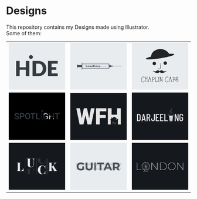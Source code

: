 # Designs
This repository contains my Designs made using Illustrator.<br>
Some of them:<br>
<table>
<tr><td><img src="./2020-11/png/23.11.2020.png"></td><td><img src="./2020-11/png/30.11.2020.png"></td><td><img src="./2020-11/png/18.11.2020.png"></td></tr>
<tr><td><img src="./2020-11/png/21.11.2020.png"></td><td><img src="./2021-01/png/05.01.2021.png"></td><td><img src="./2020-12/png/31.12.2020.png"></td></tr>
<tr><td><img src="./2020-12/png/06.12.2020.png"></td><td><img src="./2020-12/png/02.12.2020.png"></td><td><img src="./2020-12/png/16.12.2020.png"></td></tr>
</table>

